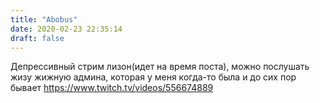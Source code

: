 ```yaml
---
title: "Abobus"
date: 2020-02-23 22:35:14
draft: false
---
```


Депрессивный стрим лизон(идет на время поста), можно послушать жизу жижную админа, которая у меня когда-то была и до сих пор бывает
https://www.twitch.tv/videos/556674889
